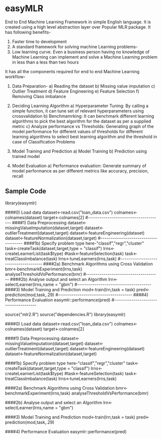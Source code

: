 # easyMLR
End to End Machine Learning Framework in simple English language. It is created using a high level abstraction layer over Popular MLR package. It has following benefits-

1)	Faster time to development 
2)	A standard framework for solving machine Learning problems-
3)	Low learning curve. Even a business person having no knowledge of Machine Learning can implement and solve a Machine Learning problem in less than a less than two hours

It has all the components required for end to end Machine Learning workflow-
1)	Data Preparation-
  a)	Reading the dataset
  b)	Missing value imputation
  c)	Outlier Treatment
  d)	Feature Engineering
  e)	Feature Selection
  f)	Removing Class imbalance

2)	Deciding Learning Algorithm
  a)	Hyperparameter Tuning: By calling a simple function, it can tune set of relevant hyperparameters using crossvalidation
  b)	Benchmamrking: It can benchmark different learning algorithms to pick the best algorithm for the dataset as per a supplied metric
  c)	Analyze performance vs  Thresholds: Generating graph of the model performance for different values of thresholds for different learning algorithms to select best learning algorithm and the threshold in case of Classification Problems

3)	Model Training and Prediction
  a)	Model Training
  b)	Prediction using trained model	

4)	Model Evaluation
  a)	Performance evaluation: Generate summary of model performance as per different metrics like accuracy, precision, recall



Sample Code
---------------------------------------
library(easymlr)

####0) Load data
dataset<-read.csv("loan_data.csv")
colnames<-colnames(dataset)
target<-colnames[2]
#--------------------------------------
####1) Data Preprocessing 
dataset<-missingValueImputation(dataset,target)
dataset<-outlierTreatment(dataset,target)
dataset<-featureEngineering(dataset)
dataset<-featureNormalization(dataset,target)
#--------------------------------------
####1b) Specify problem type here-"classif","regr","cluster"
task<-createTask(dataset,target,type = "classif")
lrns<-createLearnerList(task$type)
#task<-featureSelection(task)
task<-treatClassImbalance(task)
lrns<-tuneLearners(lrns,task)
#--------------------------------------
####2a) Benchmark Algorithms using Cross Validation
bmr<-benchmarkExperiment(lrns,task)
analyseThresholdVsPerformance(bmr)
#--------------------------------------
####2b) Analyse output and select an Algorithm
lrn<-selectLearner(lrns,name = "gbm")
#--------------------------------------
####3) Model Training and Prediction
mod<-train(lrn,task = task)
pred<-prediction(mod,task,.29)
#--------------------------------------
####4) Performance Evaluation
easymlr::performance(pred)
#--------------------------------------





source("mlr2.R")
source("dependencies.R")
library(easymlr)

####0) Load data
dataset<-read.csv("loan_data.csv")
colnames<-colnames(dataset)
target<-colnames[2]

####1) Data Preprocessing 
dataset<-missingValueImputation(dataset,target)
dataset<-outlierTreatment(dataset,target)
dataset<-featureEngineering(dataset)
dataset<-featureNormalization(dataset,target)

####1b) Specify problem type here-"classif","regr","cluster"
task<-createTask(dataset,target,type = "classif")
lrns<-createLearnerList(task$type)
#task<-featureSelection(task)
task<-treatClassImbalance(task)
lrns<-tuneLearners(lrns,task)

####2a) Benchmark Algorithms using Cross Validation
bmr<-benchmarkExperiment(lrns,task)
analyseThresholdVsPerformance(bmr)

####2b) Analyse output and select an Algorithm
lrn<-selectLearner(lrns,name = "gbm")

####3) Model Training and Prediction
mod<-train(lrn,task = task)
pred<-prediction(mod,task,.29)

####4) Performance Evaluation
easymlr::performance(pred)

